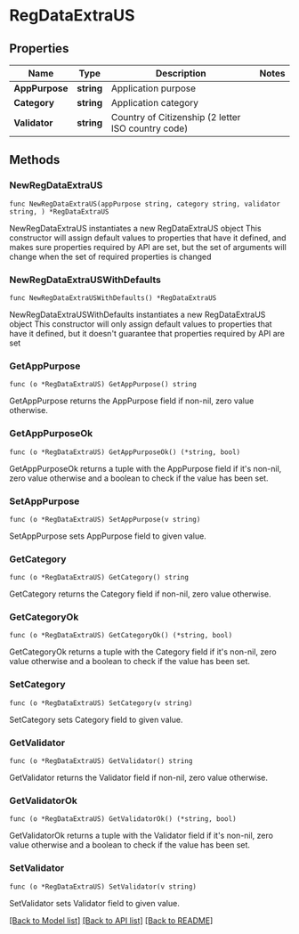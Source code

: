 # RegDataExtraUS

## Properties

Name | Type | Description | Notes
------------ | ------------- | ------------- | -------------
**AppPurpose** | **string** | Application purpose | 
**Category** | **string** | Application category | 
**Validator** | **string** | Country of Citizenship (2 letter ISO country code) | 

## Methods

### NewRegDataExtraUS

`func NewRegDataExtraUS(appPurpose string, category string, validator string, ) *RegDataExtraUS`

NewRegDataExtraUS instantiates a new RegDataExtraUS object
This constructor will assign default values to properties that have it defined,
and makes sure properties required by API are set, but the set of arguments
will change when the set of required properties is changed

### NewRegDataExtraUSWithDefaults

`func NewRegDataExtraUSWithDefaults() *RegDataExtraUS`

NewRegDataExtraUSWithDefaults instantiates a new RegDataExtraUS object
This constructor will only assign default values to properties that have it defined,
but it doesn't guarantee that properties required by API are set

### GetAppPurpose

`func (o *RegDataExtraUS) GetAppPurpose() string`

GetAppPurpose returns the AppPurpose field if non-nil, zero value otherwise.

### GetAppPurposeOk

`func (o *RegDataExtraUS) GetAppPurposeOk() (*string, bool)`

GetAppPurposeOk returns a tuple with the AppPurpose field if it's non-nil, zero value otherwise
and a boolean to check if the value has been set.

### SetAppPurpose

`func (o *RegDataExtraUS) SetAppPurpose(v string)`

SetAppPurpose sets AppPurpose field to given value.


### GetCategory

`func (o *RegDataExtraUS) GetCategory() string`

GetCategory returns the Category field if non-nil, zero value otherwise.

### GetCategoryOk

`func (o *RegDataExtraUS) GetCategoryOk() (*string, bool)`

GetCategoryOk returns a tuple with the Category field if it's non-nil, zero value otherwise
and a boolean to check if the value has been set.

### SetCategory

`func (o *RegDataExtraUS) SetCategory(v string)`

SetCategory sets Category field to given value.


### GetValidator

`func (o *RegDataExtraUS) GetValidator() string`

GetValidator returns the Validator field if non-nil, zero value otherwise.

### GetValidatorOk

`func (o *RegDataExtraUS) GetValidatorOk() (*string, bool)`

GetValidatorOk returns a tuple with the Validator field if it's non-nil, zero value otherwise
and a boolean to check if the value has been set.

### SetValidator

`func (o *RegDataExtraUS) SetValidator(v string)`

SetValidator sets Validator field to given value.



[[Back to Model list]](../README.md#documentation-for-models) [[Back to API list]](../README.md#documentation-for-api-endpoints) [[Back to README]](../README.md)



